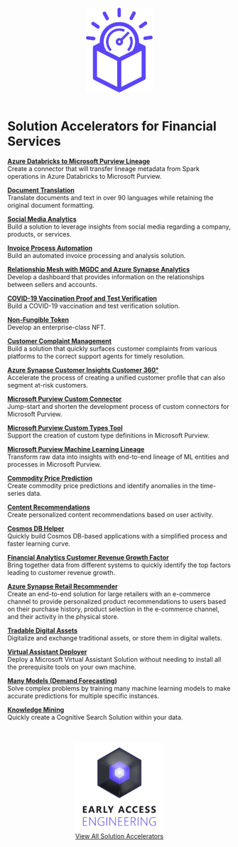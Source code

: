 <div align="center">
  <br/>
  <a href="https://github.com/microsoft/early-access-engineering/"><img src="../docs/assets/sa-icon-purple.png?raw=true" alt="icon" width="150" /></a>
  <br/><br/>
</div>

# Solution Accelerators for Financial Services

**[Azure Databricks to Microsoft Purview Lineage](https://github.com/microsoft/Purview-ADB-Lineage-Solution-Accelerator)**<br/>
Create a connector that will transfer lineage metadata from Spark operations in Azure Databricks to Microsoft Purview.

**[Document Translation](https://github.com/microsofttranslator/documenttranslation)**<br/>
Translate documents and text in over 90 languages while retaining the original document formatting.

**[Social Media Analytics](https://github.com/microsoft/Azure-Social-Media-Analytics-Solution-Accelerator)**<br/>
Build a solution to leverage insights from social media regarding a company, products, or services.

**[Invoice Process Automation](https://github.com/microsoft/Azure-Invoice-Process-Automation-Solution-Accelerator)**<br/>
Build an automated invoice processing and analysis solution.

**[Relationship Mesh with MGDC and Azure Synapse Analytics](https://github.com/microsoft/Relationship-Mesh-Solution-Accelerator-with-MGDC-and-Azure-Synapse-Analytics)**<br/>
Develop a dashboard that provides information on the relationships between sellers and accounts.

**[COVID-19 Vaccination Proof and Test Verification](https://github.com/microsoft/Azure-Solution-Accelerator-to-automate-COVID-19-Vaccination-Proof-and-Test-Verification-Forms)**<br/>
Build a COVID-19 vaccination and test verification solution.

**[Non-Fungible Token](https://github.com/microsoft/Azure-Non-Fungible-Token-Solution-Accelerator)**<br/>
Develop an enterprise-class NFT.

<!--
**[Machine Learning Patient Risk Analyzer](https://github.com/microsoft/Machine-Learning-Patient-Risk-Analyzer-SA)**<br/>
Create a healthcare portal with patient risk analysis capabilities for providers and enhanced user experience for patients.
-->

**[Customer Complaint Management](https://github.com/microsoft/Azure-Solution-Accelerator-Customer-Complaint-Management)**<br/>
Build a solution that quickly surfaces customer complaints from various platforms to the correct support agents for timely resolution.

**[Azure Synapse Customer Insights Customer 360&deg;](https://github.com/microsoft/Azure-Synapse-Customer-Insights-Customer360-Solution-Accelerator)**<br/>
Accelerate the process of creating a unified customer profile that can also segment at-risk customers.

**[Microsoft Purview Custom Connector](https://github.com/microsoft/Purview-Custom-Connector-Solution-Accelerator)**<br/>
Jump-start and shorten the development process of custom connectors for Microsoft Purview.

**[Microsoft Purview Custom Types Tool](https://github.com/microsoft/Purview-Custom-Types-Tool-Solution-Accelerator)**<br/>
Support the creation of custom type definitions in Microsoft Purview.

**[Microsoft Purview Machine Learning Lineage](https://github.com/microsoft/Purview-Machine-Learning-Lineage-Solution-Accelerator)**<br/>
Transform raw data into insights with end-to-end lineage of ML entities and processes in Microsoft Purview.

<!--
**[Part Comparator](https://github.com/microsoft/Azure-Synapse-Solution-Accelerator--Part-Comparator)**<br/>
Quickly solve for supply chain issues through similarity matching that locates viable replacement parts.
-->

**[Commodity Price Prediction](https://github.com/microsoft/Azure-Synapse-Solution-Accelerator-Commodity-Price-Prediction)**<br/>
Create commodity price predictions and identify anomalies in the time-series data.

**[Content Recommendations](https://github.com/microsoft/Azure-Synapse-Content-Recommendations-Solution-Accelerator)**<br/>
Create personalized content recommendations based on user activity.

**[Cosmos DB Helper](https://github.com/microsoft/CosmosDB-Solution-Accelerator-CosmosDB-Helper)**<br/>
Quickly build Cosmos DB-based applications with a simplified process and faster learning curve.

**[Financial Analytics Customer Revenue Growth Factor](https://github.com/microsoft/Azure-Synapse-Solution-Accelerator-Financial-Analytics-Customer-Revenue-Growth-Factor)**<br/>
Bring together data from different systems to quickly identify the top factors leading to customer revenue growth.

**[Azure Synapse Retail Recommender](https://github.com/microsoft/Azure-Synapse-Retail-Recommender-Solution-Accelerator)**<br/>
Create an end-to-end solution for large retailers with an e-commerce channel to provide personalized product recommendations to users based on their purchase history, product selection in the e-commerce channel, and their activity in the physical store.

**[Tradable Digital Assets](https://github.com/microsoft/Tradable-Digital-Assets-Solution-Accelerator)**<br/>
Digitalize and exchange traditional assets, or store them in digital wallets.

<!--
**[Digital Documentation Shipping Industry](https://github.com/microsoft/Digital-Documentation-Shipping-Industry-Solution-Accelerator)**<br/>
Build a fully distributed, tokenized order process business application quickly.
-->

**[Virtual Assistant Deployer](https://github.com/microsoft/Virtual-Assistant-Deployer)**<br/>
Deploy a Microsoft Virtual Assistant Solution without needing to install all the prerequisite tools on your own machine.

**[Many Models (Demand Forecasting)](https://github.com/microsoft/solution-accelerator-many-models)**<br/>
Solve complex problems by training many machine learning models to make accurate predictions for multiple specific instances.

<!--
**[Containerized Store](https://github.com/microsoft/solution-accelerator-containerized-store)**<br/>
Build a smart, friction-less checkout using Azure Custom Vision.

**[Travel Marketplace](https://github.com/microsoft/Marketplace_Blockchain_Solution_Accelerator)**<br/>
Create an application where transactions between multiple individuals or organizations can interact through a managed marketplace platform using Azure Blockchain Services on a Quorum network.
-->

**[Knowledge Mining](https://github.com/Azure-Samples/azure-search-knowledge-mining)**<br/>
Quickly create a Cognitive Search Solution within your data.

<div align="center">
  <br/><br/>
  <a href="https://github.com/microsoft/early-access-engineering/">
    <img src="../docs/assets/eae-logo-stack.png?raw=true" alt="Early Access Engineering" width="200" />
  </a>
  <br/>
  <a href="https://github.com/microsoft/early-access-engineering/">View All Solution Accelerators</a>
  <br/>
</div>
